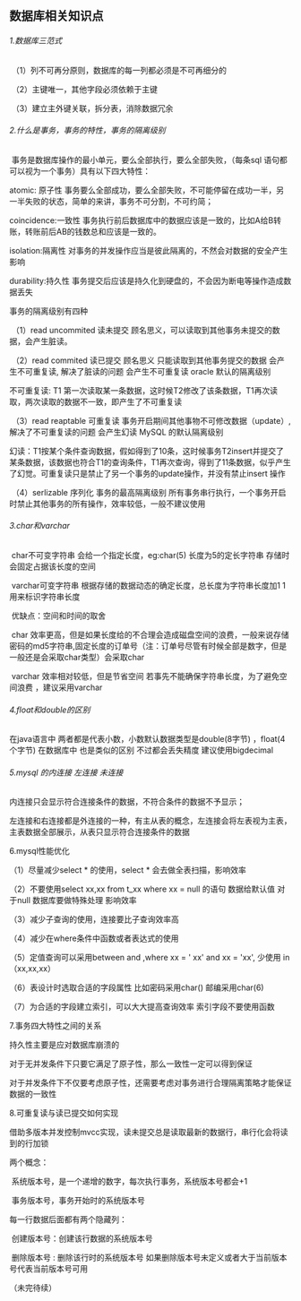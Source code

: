 ##                                   数据库相关知识点

###### 1.数据库三范式

​	（1）列不可再分原则，数据库的每一列都必须是不可再细分的

​    （2）主键唯一，其他字段必须依赖于主键

​    （3）建立主外键关联，拆分表，消除数据冗余

###### 2.什么是事务，事务的特性，事务的隔离级别

​	事务是数据库操作的最小单元，要么全部执行，要么全部失败，（每条sql 语句都可以视为一个事务）具有以下四大特性：

atomic: 原子性 事务要么全部成功，要么全部失败，不可能停留在成功一半，另一半失败的状态，简单的来讲，事务不可分割，不可约简；

coincidence:一致性 事务执行前后数据库中的数据应该是一致的，比如A给B转账，转账前后AB的钱数总和应该是一致的。

isolation:隔离性 对事务的并发操作应当是彼此隔离的，不然会对数据的安全产生影响

durability:持久性 事务提交后应该是持久化到硬盘的，不会因为断电等操作造成数据丢失

事务的隔离级别有四种

​	（1）read uncommited 读未提交 顾名思义，可以读取到其他事务未提交的数据，会产生脏读。

​	（2）read commited 读已提交 顾名思义 只能读取到其他事务提交的数据 会产生不可重复读, 解决了脏读的问题 会产生不可重复读 oracle 默认的隔离级别

不可重复读: T1 第一次读取某一条数据，这时候T2修改了该条数据，T1再次读取，两次读取的数据不一致，即产生了不可重复读

​	（3）read reaptable 可重复读 事务开启期间其他事物不可修改数据（update）,解决了不可重复读的问题 会产生幻读 MySQL 的默认隔离级别

幻读：T1按某个条件查询数据，假如得到了10条，这时候事务T2insert并提交了某条数据，该数据也符合T1的查询条件，T1再次查询，得到了11条数据，似乎产生了幻觉。可重复读只是禁止了另一个事务的update操作，并没有禁止insert 操作

​	（4）serlizable 序列化 事务的最高隔离级别 所有事务串行执行，一个事务开启时禁止其他事务的所有操作，效率较低，一般不建议使用

###### 3.char和varchar

​	char不可变字符串 会给一个指定长度，eg:char(5) 长度为5的定长字符串 存储时会固定占据该长度的空间

​	varchar可变字符串 根据存储的数据动态的确定长度，总长度为字符串长度加1 1用来标识字符串长度

​	优缺点：空间和时间的取舍 

​	char 效率更高，但是如果长度给的不合理会造成磁盘空间的浪费，一般来说存储密码的md5字符串,固定长度的订单号（注：订单号尽管有时候全部是数字，但是一般还是会采取char类型）会采取char 

​	varchar 效率相对较低，但是节省空间 若事先不能确保字符串长度，为了避免空间浪费 ，建议采用varchar

###### 4.float和double的区别

在java语言中 两者都是代表小数，小数默认数据类型是double(8字节) ，float(4个字节) 在数据库中 也是类似的区别 不过都会丢失精度 建议使用bigdecimal 

###### 5.mysql 的内连接 左连接 未连接

内连接只会显示符合连接条件的数据，不符合条件的数据不予显示；

左连接和右连接都是外连接的一种，有主从表的概念，左连接会将左表视为主表，主表数据全部展示，从表只显示符合连接条件的数据

6.mysql性能优化

（1）尽量减少select * 的使用，select * 会去做全表扫描，影响效率

（2）不要使用select xx,xx from t_xx where xx = null 的语句 数据给默认值 对于null 数据库要做特殊处理 影响效率

（3）减少子查询的使用，连接要比子查询效率高

（4）减少在where条件中函数或者表达式的使用

（5）定值查询可以采用between and ,where xx = ' xx' and xx = 'xx', 少使用 in （xx,xx,xx）

（6）表设计时选取合适的字段属性  比如密码采用char() 邮编采用char(6)

（7）为合适的字段建立索引，可以大大提高查询效率 索引字段不要使用函数

7.事务四大特性之间的关系

持久性主要是应对数据库崩溃的

对于无并发条件下只要它满足了原子性，那么一致性一定可以得到保证

对于并发条件下不仅要考虑原子性，还需要考虑对事务进行合理隔离策略才能保证数据的一致性

8.可重复读与读已提交如何实现

借助多版本并发控制mvcc实现，读未提交总是读取最新的数据行，串行化会将读到的行加锁

两个概念：

​	系统版本号，是一个递增的数字，每次执行事务，系统版本号都会+1

​	事务版本号，事务开始时的系统版本号

每一行数据后面都有两个隐藏列：

​	创建版本号：创建该行数据的系统版本号

​	删除版本号 :  删除该行时的系统版本号 如果删除版本号未定义或者大于当前版本号代表当前版本号可用

（未完待续）